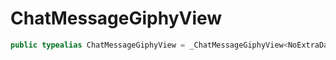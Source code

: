 # ChatMessageGiphyView

``` swift
public typealias ChatMessageGiphyView = _ChatMessageGiphyView<NoExtraData>
```
